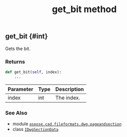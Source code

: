 ﻿---
title: get_bit method
second_title: Aspose.CAD for Python via .NET API References
description: 
type: docs
weight: 20
url: /python-net/aspose.cad.fileformats.dwg.pageandsection/idwgsectiondata/get_bit/
is_root: false
---

## get_bit {#int}

Gets the bit.


### Returns 





```python
def get_bit(self, index):
    ...
```


| Parameter | Type | Description |
| :- | :- | :- |
| index | int | The index. |



### See Also
* module [`aspose.cad.fileformats.dwg.pageandsection`](../../)
* class [`IDwgSectionData`](/cad/python-net/aspose.cad.fileformats.dwg.pageandsection/idwgsectiondata)
